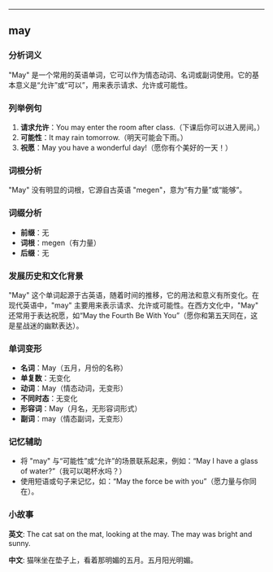 
---------------
## may
### 分析词义
"May" 是一个常用的英语单词，它可以作为情态动词、名词或副词使用。它的基本意义是“允许”或“可以”，用来表示请求、允许或可能性。

### 列举例句
1. **请求允许**：You may enter the room after class.（下课后你可以进入房间。）
2. **可能性**：It may rain tomorrow.（明天可能会下雨。）
3. **祝愿**：May you have a wonderful day!（愿你有个美好的一天！）

### 词根分析
"May" 没有明显的词根，它源自古英语 "megen"，意为“有力量”或“能够”。

### 词缀分析
- **前缀**：无
- **词根**：megen（有力量）
- **后缀**：无

### 发展历史和文化背景
"May" 这个单词起源于古英语，随着时间的推移，它的用法和意义有所变化。在现代英语中，"may" 主要用来表示请求、允许或可能性。在西方文化中，"May" 还常用于表达祝愿，如“May the Fourth Be With You”（愿你和第五天同在，这是星战迷的幽默表达）。

### 单词变形
- **名词**：May（五月，月份的名称）
- **单复数**：无变化
- **动词**：May（情态动词，无变形）
- **不同时态**：无变化
- **形容词**：May（月名，无形容词形式）
- **副词**：may（情态副词，无变形）

### 记忆辅助
- 将 "may" 与“可能性”或“允许”的场景联系起来，例如：“May I have a glass of water?”（我可以喝杯水吗？）
- 使用短语或句子来记忆，如：“May the force be with you”（愿力量与你同在）。

### 小故事
**英文**:
The cat sat on the mat, looking at the may. The may was bright and sunny.

**中文**:
猫咪坐在垫子上，看着那明媚的五月。五月阳光明媚。

